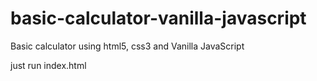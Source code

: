 # basic-calculator-vanilla-javascript
Basic calculator using html5, css3 and Vanilla JavaScript


just run index.html
